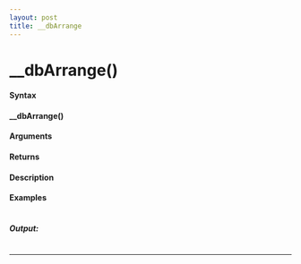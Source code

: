 ```yaml
---
layout: post
title: __dbArrange
---
```


# __dbArrange()


#### Syntax

#### __dbArrange()

#### Arguments

#### Returns

#### Description

#### Examples

```

```

##### Output:

```

```

---